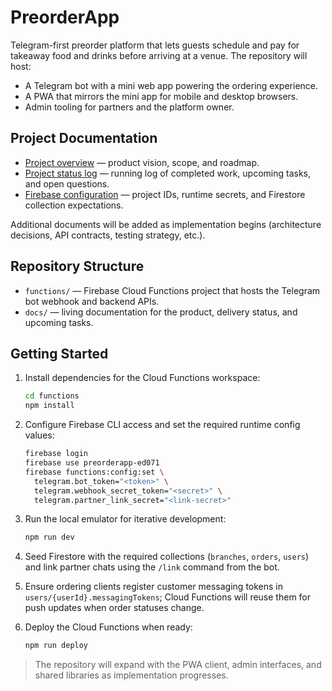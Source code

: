 # PreorderApp

Telegram-first preorder platform that lets guests schedule and pay for takeaway food and drinks before arriving at a venue. The repository will host:

- A Telegram bot with a mini web app powering the ordering experience.
- A PWA that mirrors the mini app for mobile and desktop browsers.
- Admin tooling for partners and the platform owner.

## Project Documentation

- [Project overview](docs/project-overview.md) — product vision, scope, and roadmap.
- [Project status log](docs/status.md) — running log of completed work, upcoming tasks, and open questions.
- [Firebase configuration](docs/firebase.md) — project IDs, runtime secrets, and Firestore collection expectations.

Additional documents will be added as implementation begins (architecture decisions, API contracts, testing strategy, etc.).

## Repository Structure

- `functions/` — Firebase Cloud Functions project that hosts the Telegram bot webhook and backend APIs.
- `docs/` — living documentation for the product, delivery status, and upcoming tasks.

## Getting Started

1. Install dependencies for the Cloud Functions workspace:

   ```bash
   cd functions
   npm install
   ```

2. Configure Firebase CLI access and set the required runtime config values:

   ```bash
   firebase login
   firebase use preorderapp-ed071
   firebase functions:config:set \
     telegram.bot_token="<token>" \
     telegram.webhook_secret_token="<secret>" \
     telegram.partner_link_secret="<link-secret>"
   ```

3. Run the local emulator for iterative development:

   ```bash
   npm run dev
   ```

4. Seed Firestore with the required collections (`branches`, `orders`, `users`) and link partner chats using the `/link` command from the bot.

5. Ensure ordering clients register customer messaging tokens in `users/{userId}.messagingTokens`; Cloud Functions will reuse them for push updates when order statuses change.

6. Deploy the Cloud Functions when ready:

   ```bash
   npm run deploy
   ```

> The repository will expand with the PWA client, admin interfaces, and shared libraries as implementation progresses.
